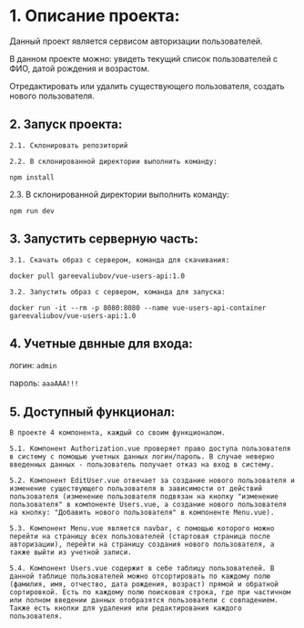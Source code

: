 # 1. Описание проекта:

Данный проект является сервисом авторизации пользователей.  

В данном проекте можно: увидеть текущий список пользователей с ФИО, датой рождения и возрастом.  

Отредактировать или удалить существующего пользователя, создать нового пользователя.  

## 2. Запуск проекта:

    2.1. Склонировать репозиторий  

    2.2. В склонированной директории выполнить команду:   
     
```
npm install
```
     
   2.3. В склонированной директории выполнить команду:  

```
npm run dev
```

## 3. Запустить серверную часть:

    3.1. Скачать образ с сервером, команда для скачивания:  

```
docker pull gareevaliubov/vue-users-api:1.0
```

    3.2. Запустить образ с сервером, команда для запуска:   

```
docker run -it --rm -p 8080:8080 --name vue-users-api-container gareevaliubov/vue-users-api:1.0
```

## 4. Учетные двнные для входа:

логин: `admin`  

пароль: `aaaAAA!!!`


## 5. Доступный функционал: 

    В проекте 4 компонента, каждый со своим функционалом.  
 
    5.1. Компонент Authorization.vue проверяет право доступа пользователя в систему с помощью учетных данных логин/пароль. В случае неверно введенных данных - пользователь получает отказ на вход в систему.  
     
    5.2. Компонент EditUser.vue отвечает за создание нового пользователя и изменение существующего пользователя в зависимости от действий пользователя (изменение пользователя подвязан на кнопку "изменение пользователя" в компоненте Users.vue, а создание нового пользователя на кнопку: "Добавить нового пользователя" в компоненте Menu.vue).  
     
    5.3. Компонент Menu.vue является navbar, с помощью которого можно перейти на страницу всех пользователей (стартовая страница после авторизации), перейти на страницу создания нового пользователя, а также выйти из учетной записи.  
     
    5.4. Компонент Users.vue содержит в себе таблицу пользователей. В данной таблице пользователей можно отсортировать по каждому полю (фамилия, имя, отчество, дата рождения, возраст) прямой и обратной сортировкой. Есть по каждому полю поисковая строка, где при частичном или полном введении данных отобразятся пользователи с совпадением. Также есть кнопки для удаления или редактирования каждого пользователя.    
